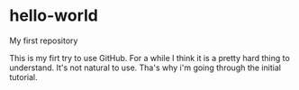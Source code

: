 # hello-world
My first repository

This is my firt try to use GitHub. For a while I think it is a pretty hard thing to understand.
It's not natural to use.
Tha's why i'm going through the initial tutorial.
